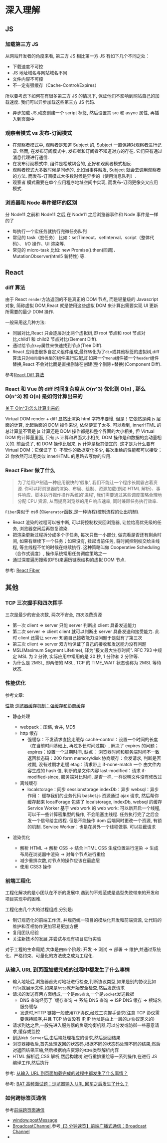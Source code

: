 # 深入理解

## JS

### 加载第三方 JS

从网站开发者的角度来看, 第三方 JS 相比第一方 JS 有如下几个不同之处：

-   下载速度不可控
-   JS 地址域名与网站域名不同
-   文件内容不可控
-   不一定有强缓存（Cache-Control/Expires）

所以要考虑下如何在有很多第三方 JS 的情况下, 保证他们不影响到网站自己的加载速度. 我们可以异步加载这些第三方 JS 代码.

-   异步加载 JS,动态创建一个 script 标签, 然后设置其 src 和 async 属性, 再插入到页面中

### 观察者模式 vs 发布-订阅模式

-   在观察者模式中, 观察者是知道 Subject 的, Subject 一直保持对观察者进行记录. 然而, 在发布订阅模式中, 发布者和订阅者不知道对方的存在. 它们只有通过消息代理进行通信.
-   在发布订阅模式中, 组件是松散耦合的, 正好和观察者模式相反.
-   观察者模式大多数时候是同步的, 比如当事件触发, Subject 就会去调用观察者的方法. 而发布-订阅模式大多数时候是异步的（使用消息队列）.
-   观察者 模式需要在单个应用程序地址空间中实现, 而发布-订阅更像交叉应用模式.

### 浏览器和 Node 事件循环的区别

分 Node11 之前和 Node11 之后,在 Node11 之后浏览器事件和 Node 事件是一样的了

-   每执行一个宏任务就执行完微任务队列
-   常见的 task（宏任务） 比如：setTimeout、setInterval、script（整体代码）、 I/O 操作、UI 渲染等.
-   常见的 micro-task 比如: new Promise().then(回调)、MutationObserver(html5 新特性) 等.

## React

### diff 算法

由于 React `render`方法返回的不是真正的 DOM 节点, 而是轻量级的 Javascript 对象, 简称虚拟 DOM,React 就是使用这些虚拟 DOM 来计算出需要实现 UI 更新所需要的最少 DOM 操作.

一般采用这几种方法:

-   同层对比,React 只会逐层对比两个虚拟树,即 root 节点和 root 节点对比,child1 和 child2 节点对比(Element Diff).
-   通过给节点`key`属性来快速找到节点(Tree Diff).
-   React 应用由很多自定义组件组成,最终转化为了`div`或其他标签的虚拟树,diff 算法只对`相同组件类型`的组件进行匹配,即如果一个`menu`组件被一个`header`组件替换,React 不会对比而是直接删除在创建(整个删除+替换)(Component Diff).

参考[React Diff 算法](https://que01.top/2019/06/25/react-diff/)

### React 和 Vue 的 diff 时间复杂度从 O(n^3) 优化到 O(n) , 那么 O(n^3) 和 O(n) 是如何计算出来的

[关于 O(n^3)怎么计算出来的](https://github.com/Advanced-Frontend/Daily-Interview-Question/issues/151#issuecomment-510311760)

Virtual DOM render + diff 显然比渲染 html 字符串要慢, 但是！它依然是纯 js 层面的计算, 比起后面的 DOM 操作来说, 依然便宜了太多. 可以看到, innerHTML 的总计算量不管是 js 计算还是 DOM 操作都是和整个界面的大小相关, 但 Virtual DOM 的计算量里面, 只有 js 计算和界面大小相关, DOM 操作是和数据的变动量相关的. 前面说了, 和 DOM 操作比起来, js 计算是极其便宜的.
这才是为什么要有 Virtual DOM：它保证了 1）不管你的数据变化多少, 每次重绘的性能都可以接受；2) 你依然可以用类似 innerHTML 的思路去写你的应用.

### React Fiber 做了什么

> 为了给⽤户制造⼀种应⽤很快的'假象', 我们不能让⼀个程序⻓期霸占着资源. 你可以将浏览器的渲染、布局、绘制、资源加载(例如 HTML 解析)、事件响应、脚本执⾏视作操作系统的'进程', 我们需要通过某些调度策略合理地分配 CPU 资源, 从⽽提⾼浏览器的⽤户响应速率, 同时兼顾任务执⾏效率.

`Fiber`类似于 es6 的`Generator`函数,是一种协程(控制流程的让出机制).

-   React 渲染的过程可以被中断, 可以将控制权交回浏览器, 让位给⾼优先级的任务, 浏览器空闲后再恢复渲染.
-   把渲染更新过程拆分成多个子任务, 每次只做一小部分, 做完看是否还有剩余时间, 如果有继续下一个任务；如果没有, 挂起当前任务, 将时间控制权交给主线程, 等主线程不忙的时候在继续执行. 这种策略叫做 Cooperative Scheduling（合作式调度）, 操作系统常用任务调度策略之一
-   通过深度遍历搜索(DFS)来遍历链表结构的虚拟 DOM 节点.

参考: [React Fiber](https://juejin.cn/post/6844903975112671239)

## 其他

### TCP 三次握手和四次挥手

三次是最少的安全次数, 两次不安全, 四次浪费资源

-   第一次 client => server 只能 server 判断出 client 具备发送能力
-   第二次 server => client client 就可以判断出 server 具备发送和接受能力. 此时 client 还需让 server 知道自己接收能力没问题于是就有了第三次
-   第三次 client => server 双方均保证了自己的接收和发送能力没有问题
-   MSL(Maximum Segment Lifetime), 译为“报文最大生存时间”. RFC 793 中规定 MSL 为 2 分钟, 实际应用中常用的是 30 秒, 1 分钟和 2 分钟等.
-   为什么是 2MSL, 即两倍的 MSL, TCP 的 TIME_WAIT 状态也称为 2MSL 等待状态.

### 性能优化

参考文章:

[性能](https://github.com/MengZhaoFly/blog/issues/44)
[浏览器缓存机制：强缓存和协商缓存](https://limeii.github.io/2018/11/web-cache/)

-   静态处理

    -   webpack：压缩, 合并, MD5
    -   http 缓存
        -   强缓存：不发请求直接走缓存
            cache-control：设置一个时间的长度（在当前时间基础上, 再过多长时间过期）, 解决了 expires 的问题；
            expires：设置一个过期时间, 缺点： 浏览器时间和服务端时间不一致
            返回状态码：200 form memory/disk
            协商缓存：会发请求, 判断是否过期, 没有过期才走缓
            etag：请求带上 if-none-match 一个 由文件内容生成的 hash 值, 判断的是文件内容
            last-modified：请求 if-modified-since, 服务端对比时间, 是否一样, 一样说明文件没有修改过
    -   离线缓存
        -   localstorage：同步
            sessionstorage
            indexDb：异步
            websql：异步
            作用：
            缓存我们的业务代码
            basket.js 资源通过 ajax 请求, 然后帮你缓存起来
            localForage 包装了 localstorage, indexDb, websql 的缓存
            Service Worker
            基于 web work 的
            web work: 可以新开启一个线程, 可以干一些计算密集型的操作, 不会阻塞主线程. 任务执行完了之后会发一个信号给主线程. 但是不能操作 dom
            后端同时更改一个资源, 有锁的机制.
            Service Worker：也是在另外一个线程做事. 可以拦截请求

-   渲染优化
    -   解析 HTML -> 解析 CSS -> 结合 HTML CSS 生成位置进行渲染 -> 生成布局在浏览器中渲染 -> 对每个节点进行重绘
    -   减少重排次数,对节点的操作应该在最底层
    -   使用 CSS3 操作

### 前端工程化

工程化解决的是小团队在不断的发展中,遇到的不规范或是选型失败带来的开发和项目实现中的困难.

工程化由几个大的过程组成,分别是:

-   制订规范化的前端工作流, 并规范统一项目的模块化开发和前端资源, 让代码的维护和互相协作更加容易更加方便
-   复用团队经验
-   关注新技术的发展,并尝试与现有项目进行实验

对于工程的生命周期,大体是由四个阶段: 开发 -> 测试 -> 部署 -> 维护,并通过系统化、严格约束、可量化的方法使之成为工程化.

### 从输入 URL 到页面加载完成的过程中都发生了什么事情

-   输入地址后,浏览器首先对地址进行检查,判断协议类型,如果是别的协议比如`file`就展示文件,如果是`http`就开始安全检查,然后发送请求
-   请求的发送有两方面组成,一个是`DNS查询`,一个是`Socket`发送数据
    -   DNS 查询经历了 `缓存查询 -> 系统 DNS 查询 -> ISP DNS 缓存 -> 根域名服务缓存
    -   发送时,HTTP 链接一般使用`TCP`协议,经过三次握手请求(注意 TCP 协议需要保持顺序,并且 TCP 协议没有 IP,IP 地址是由上一层的`IP`协议定义的)
-   请求到达之后,一般先进入服务器的负载均衡机器,可以分发或防御一些恶意请求,缓存或监控
-   到达`Web Server`后,由后端处理相应的请求,然后返回结果
-   浏览器接收后,首先处理返回的状态码,根据不同的状态码处理不同的结果,然后对返回结果压缩,然后根据响应资源的`MIME`类型解析内容
-   HTML 解析后,CSS 解析,然后构建树,进行重排重绘等一系列操作,在进行 JS 编译工作,然后执行

参考: [从输入 URL 到页面加载完成的过程中都发生了什么事情？](https://fex.baidu.com/blog/2014/05/what-happen/)

参考: [BAT 高频面试题：浏览器输入 URL 回车之后发生了什么？](https://cloud.tencent.com/developer/article/1512875)

### 如何跨标签页通信

参考[前端跨页面通信](https://juejin.cn/post/6844903811232825357)

-   [window.postMessage](https://developer.mozilla.org/zh-CN/docs/Web/API/Window/postMessage)
-   [BroadcastChannel](https://developer.mozilla.org/zh-CN/docs/Web/API/BroadcastChannel),参考[【3 分钟速览】前端广播式通信：Broadcast Channel](https://juejin.cn/post/6844903811228663815)
-
